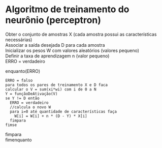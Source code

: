 # Algoritmo de treinamento do neurônio (perceptron)  

Obter o conjunto de amostras X (cada amostra possui as características necessárias)  
Associar a saída desejada D para cada amostra  
Inicializar os pesos W com valores aleatórios (valores pequeno)  
Definir a taxa de aprendizagem n (valor pequeno)  
ERRO = verdadeiro  

enquanto(ERRO)

	ERRO = falso  
	para todos os pares de treinamento X e D faca  
    calcular o V = sum(xi*wi) com i de 0 a N  
    Y = funçãoDeAtivação(V)  
    se Y != D então  
      ERRO = verdadeiro  
      //calcula o novo W  
      para i=0 até quantidade de características faça  
        W[i] = W[i] + n * (D - Y) * X[i]  
      fimpara  
    fimse  
  fimpara  
fimenquanto  
